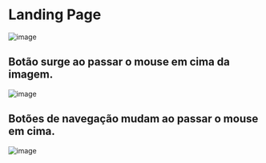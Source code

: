 # Landing Page

![image](https://user-images.githubusercontent.com/100362216/186291603-849aef40-5e1a-4c5f-8dae-2a64af2d6808.png)


## Botão surge ao passar o mouse em cima da imagem.
![image](https://user-images.githubusercontent.com/100362216/186291816-246275b1-984c-4133-8653-16d3d24033cb.png)

## Botões de navegação mudam ao passar o mouse em cima.

![image](https://user-images.githubusercontent.com/100362216/186292147-87f943a8-24df-40f6-83f3-b860ba5d961a.png)
